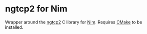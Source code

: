 ngtcp2 for Nim
==============

Wrapper around the [ngtcp2](https://github.com/ngtcp2/ngtcp2) C library for
[Nim](https://nim-lang.org/). Requires [CMake](https://cmake.org/) to be
installed.
